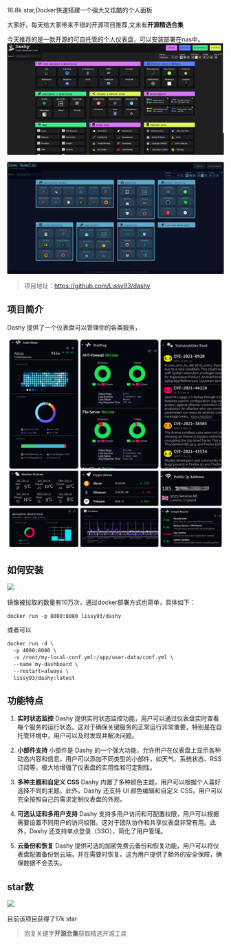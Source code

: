 16.8k star,Docker快速搭建一个强大又炫酷的个人面板

大家好，每天给大家带来不错的开源项目推荐,文末有**开源精选合集**

今天推荐的是一款开源的可自托管的个人仪表盘，可以安装部署在nas中。
![](image-2.png)

![](image.png)

>项目地址：https://github.com/Lissy93/dashy

## 项目简介

Dashy 提供了一个仪表盘可以管理你的各类服务，

![](image-1.png)

## 如何安装

 ![](https://img.shields.io/docker/pulls/lissy93/dashy)

镜像被拉取的数量有10万次，通过docker部署方式也简单，具体如下：

```
docker run -p 8080:8080 lissy93/dashy
```

或者可以

```
docker run -d \
  -p 4000:8080 \
  -v /root/my-local-conf.yml:/app/user-data/conf.yml \
  --name my-dashboard \
  --restart=always \
  lissy93/dashy:latest

```


## 功能特点

1. **实时状态监控**
   Dashy 提供实时状态监控功能，用户可以通过仪表盘实时查看每个服务的运行状态。这对于确保关键服务的正常运行非常重要，特别是在自托管环境中，用户可以及时发现并解决问题。

2. **小部件支持**
   小部件是 Dashy 的一个强大功能，允许用户在仪表盘上显示各种动态内容和信息。用户可以添加不同类型的小部件，如天气、系统状态、RSS 订阅等，极大地增强了仪表盘的实用性和可定制性。

3. **多种主题和自定义 CSS**
   Dashy 内置了多种颜色主题，用户可以根据个人喜好选择不同的主题。此外，Dashy 还支持 UI 颜色编辑和自定义 CSS，用户可以完全按照自己的需求定制仪表盘的外观。

4. **可选认证和多用户支持**
   Dashy 支持多用户访问和可配置权限，用户可以根据需要设置不同用户的访问权限。这对于团队协作和共享仪表盘非常有用。此外，Dashy 还支持单点登录（SSO），简化了用户管理。

5. **云备份和恢复**
   Dashy 提供可选的加密免费云备份和恢复功能，用户可以将仪表盘配置备份到云端，并在需要时恢复。这为用户提供了额外的安全保障，确保数据不会丢失。


## star数

 ![](https://img.shields.io/github/stars/Lissy93/dashy?style=flat-square) 

 目前该项目获得了17k star

 >回复关键字**开源合集**获取精选开源工具